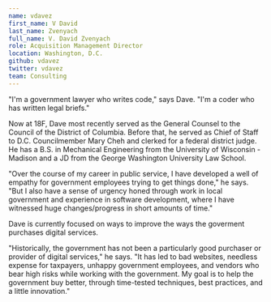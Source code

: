 ```yaml
---
name: vdavez
first_name: V David
last_name: Zvenyach
full_name: V. David Zvenyach
role: Acquisition Management Director 
location: Washington, D.C.
github: vdavez
twitter: vdavez
team: Consulting
---
```


"I'm a government lawyer who writes code," says Dave. "I'm a coder who has written legal briefs."

Now at 18F, Dave most recently served as the General Counsel to the Council of the District of Columbia. Before that, he served as Chief of Staff to D.C. Councilmember Mary Cheh and clerked for a federal district judge. He has a B.S. in Mechanical Engineering from the University of Wisconsin - Madison and a JD from the George Washington University Law School.

"Over the course of my career in public service, I have developed a well of empathy for government employees trying to get things done," he says. "But I also have a sense of urgency honed through work in local government and experience in software development, where I have witnessed huge changes/progress in short amounts of time."

Dave is currently focused on ways to improve the ways the goverment purchases digital services.

"Historically, the government has not been a particularly good purchaser or provider of digital services," he says. "It has led to bad websites, needless expense for taxpayers, unhappy government employees, and vendors who bear high risks while working with the government. My goal is to help the government buy better, through time-tested techniques, best practices, and a little innovation."
